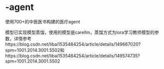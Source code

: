 # -agent
使用700+的中医医书构建的医疗agent


模型已实现模型蒸馏，使用的模型是carellm，蒸馏方式为lora学习教师模型的参数，详情参考https://blog.csdn.net/libai1535484254/article/details/149667020?spm=1001.2014.3001.5502和https://blog.csdn.net/libai1535484254/article/details/149574735?spm=1001.2014.3001.5502


